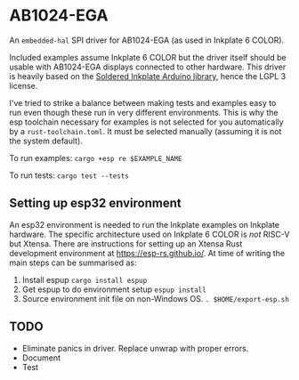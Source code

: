 # AB1024-EGA

An `embedded-hal` SPI driver for AB1024-EGA (as used in Inkplate 6 COLOR).

Included examples assume Inkplate 6 COLOR but the driver itself should be
usable with AB1024-EGA displays connected to other hardware.  This driver is
heavily based on the [Soldered Inkplate Arduino
library](https://github.com/SolderedElectronics/Inkplate-Arduino-library),
hence the LGPL 3 license.

I've tried to strike a balance between making tests and examples easy to run
even though these run in very different environments. This is why the esp
toolchain necessary for examples is not selected for you automatically by a
`rust-toolchain.toml`.  It must be selected manually (assuming it is not the
system default).

To run examples:
`cargo +esp re $EXAMPLE_NAME`

To run tests:
`cargo test --tests`

## Setting up esp32 environment

An esp32 environment is needed to run the Inkplate examples on Inkplate
hardware.  The specific architecture used on Inkplate 6 COLOR is _not_ RISC-V
but Xtensa.  There are instructions for setting up an Xtensa Rust development
environment at <https://esp-rs.github.io/>.  At time of writing the main steps
can be summarised as:

1. Install espup `cargo install espup`
2. Get espup to do environment setup `espup install`
3. Source environment init file on non-Windows OS. `. $HOME/export-esp.sh`

## TODO
- Eliminate panics in driver.  Replace unwrap with proper errors.
- Document
- Test

